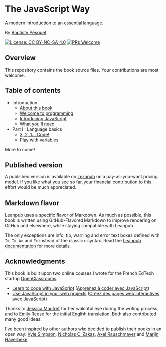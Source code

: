 # The JavaScript Way

A modern introduction to an essential language.

By [Baptiste Pesquet](http://bpesquet.com)

[![License: CC BY-NC-SA 4.0](https://img.shields.io/badge/License-CC%20BY--NC--SA%204.0-lightgrey.svg)](http://creativecommons.org/licenses/by-nc-sa/4.0/)
[![PRs Welcome](https://img.shields.io/badge/PRs-welcome-brightgreen.svg)](http://makeapullrequest.com)

## Overview

This repository contains the book source files. Your contributions are most welcome.

## Table of contents

* Introduction
    * [About this book](manuscript/intro01.md)
    * [Welcome to programming](manuscript/intro02.md)
    * [Introducing JavaScript](manuscript/intro03.md)
    * [What you'll need](manuscript/intro04.md)
* Part I : Language basics
    * [3, 2, 1... Code!](manuscript/chapter01.md)
    * [Play with variables](manuscript/chapter02.md)

More to come!

## Published version

A published version is available on [Leanpub](https://leanpub.com/thejsway) on a pay-as-you-want pricing model. If you like what you see so far, your financial contribution to this effort would be much appreciated.

## Markdown flavor

Leanpub uses a specific flavor of Markdown. As much as possible, this book is written using GitHub-Flavored Markdown to improve rendering on GitHub and elsewhere, while staying compatible with Leanpub. 

The only exceptions are info, tip, warning and error text boxes defined with `I>`, `T>`, `W>` and `E>` instead of the classic `>` syntax. Read the [Leanpub documentation](https://leanpub.com/help/manual#leanpub-auto-more-text-block-types) for more details.

## Acknowledgments

This book is built upon two online courses I wrote for the French EdTech startup [OpenClassrooms](https://openclassrooms.com):

* [Learn to code with JavaScript](https://openclassrooms.com/courses/learn-the-basics-of-javascript) ([Apprenez à coder avec JavaScript](https://openclassrooms.com/courses/apprenez-a-coder-avec-javascript)) 
* [Use JavaScript in your web projects](https://openclassrooms.com/courses/use-javascript-on-the-web) ([Créez des pages web interactives avec JavaScript](https://openclassrooms.com/courses/creez-des-pages-web-interactives-avec-javascript))

Thanks to [Jessica Mautref](https://www.linkedin.com/in/jessicamautref) for her watchful eye during the writing process, and to [Emily Reese](https://www.linkedin.com/in/eclairereese) for the initial English translation. Both also contributed many good ideas.

I've been inspired by other authors who decided to publish their books in an open way: [Kyle Simpson](https://github.com/getify), [Nicholas C. Zakas](https://www.nczonline.net/), [Axel Rauschmayer](http://dr-axel.de/) and [Marijn Haverbeke](http://marijnhaverbeke.nl/).
